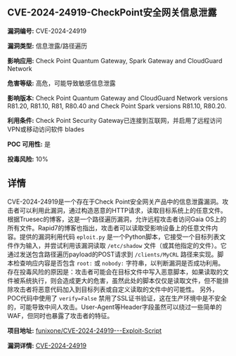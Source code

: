 ## CVE-2024-24919-CheckPoint安全网关信息泄露

**漏洞编号:** CVE-2024-24919

**漏洞类型:** 信息泄露/路径遍历

**影响应用:** Check Point Quantum Gateway, Spark Gateway and CloudGuard Network

**危害等级:** 高危，可能导致敏感信息泄露

**影响版本:** Check Point Quantum Gateway and CloudGuard Network versions R81.20, R81.10, R81, R80.40 and Check Point Spark versions R81.10, R80.20.

**利用条件:** Check Point Security Gateway已连接到互联网，并启用了远程访问VPN或移动访问软件 blades

**POC 可用性:** 是

**投毒风险:** 10%

## 详情

CVE-2024-24919是一个存在于Check Point安全网关产品中的信息泄露漏洞。攻击者可以利用此漏洞，通过构造恶意的HTTP请求，读取目标系统上的任意文件。根据Truesec的博客，这是一个路径遍历漏洞，允许远程攻击者访问Gaia OS上的所有文件。Rapid7的博客也指出，攻击者可以读取受影响设备上的任意文件内容。提供的漏洞利用代码 `eploit.py` 是一个Python脚本，它接受一个目标列表文件作为输入，并尝试利用该漏洞读取 `/etc/shadow` 文件（或其他指定的文件）。它通过发送包含路径遍历payload的POST请求到 `/clients/MyCRL` 路径来实现。脚本检查响应内容是否包含 `root:` 或 `nobody:` 字符串，以判断漏洞是否成功利用。存在投毒风险的原因是：攻击者可能会在目标文件中写入恶意脚本，如果读取的文件被系统执行，则会造成更大的危害，虽然此处的脚本仅仅是读取文件，但不能排除攻击者将恶意代码加入到目标列表或自定义读取的文件中的可能性。 另外，POC代码中使用了 `verify=False` 禁用了SSL证书验证，这在生产环境中是不安全的，可能导致中间人攻击。User-Agent等Header字段虽然可以绕过一些简单的WAF，但同时也暴露了攻击者的特征。

**项目地址:** [funixone/CVE-2024-24919---Exploit-Script](https://github.com/funixone/CVE-2024-24919---Exploit-Script)

**漏洞详情:** [CVE-2024-24919](https://nvd.nist.gov/vuln/detail/CVE-2024-24919)